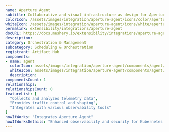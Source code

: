 ```yaml
---
name: Aperture Agent
subtitle: Collaborative and visual infrastructure as design for Aperture Agent
colorIcon: /assets/images/integration/aperture-agent/icons/color/aperture-agent-color.svg
whiteIcon: /assets/images/integration/aperture-agent/icons/white/aperture-agent-white.svg
permalink: extensibility/integrations/aperture-agent
docURL: https://docs.meshery.io/extensibility/integrations/aperture-agent
description: 
category: Orchestration & Management
subcategory: Scheduling & Orchestration
registrant: Artifact Hub
components: 
- name: agent
  colorIcon: assets/images/integration/aperture-agent/components/agent/icons/color/agent-color.svg
  whiteIcon: assets/images/integration/aperture-agent/components/agent/icons/white/agent-white.svg
  description: 
componentsCount: 1
relationships: 
relationshipsCount: 0
featureList: [
  "Collects and analyzes telemetry data",
  "Provides traffic control and shaping",
  "Integrates with various observability tools"
]
howItWorks: "Integrates Aperture Agent"
howItWorksDetails: "Enhanced observability and security for Kubernetes applications"
---
```

